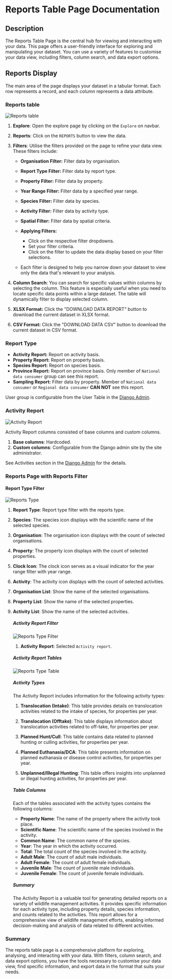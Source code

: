 # Reports Table Page Documentation

## Description

The Reports Table Page is the central hub for viewing and interacting with your data. This page offers a user-friendly interface for exploring and manipulating your dataset. You can use a variety of features to customise your data view, including filters, column search, and data export options.

## Reports Display

The main area of the page displays your dataset in a tabular format. Each row represents a record, and each column represents a data attribute.

### Reports table

![Reports table](./img/reports-1.png)

1. **Explore**: Open the explore page by clicking on the `Explore` on navbar.
2. **Reports**: Click on the `REPORTS` button to view the data.
3. **Filters**: Utilise the filters provided on the page to refine your data view. These filters include:
     * **Organisation Filter:** Filter data by organisation.
     * **Report Type Filter:** Filter data by report type.
     * **Property Filter:** Filter data by property.
     * **Year Range Filter:** Filter data by a specified year range.
     * **Species Filter:** Filter data by species.
     * **Activity Filter:** Filter data by activity type.
     * **Spatial Filter:** Filter data by spatial criteria.

    * **Applying Filters:**
         * Click on the respective filter dropdowns.
         * Set your filter criteria.
         * Click on the filter to update the data display based on your filter selections.
    * Each filter is designed to help you narrow down your dataset to view only the data that's relevant to your analysis.

4. **Column Search**: You can search for specific values within columns by selecting the column. This feature is especially useful when you need to locate specific data points within a large dataset. The table will dynamically filter to display selected column.
5. **XLSX Format:** Click the "DOWNLOAD DATA REPORT" button to download the current dataset in XLSX format.
6. **CSV Format:** Click the "DOWNLOAD DATA CSV" button to download the current dataset in CSV format.


### Report Type
* **Activity Report:** Report on activity basis.
* **Property Report:** Report on property basis.
* **Species Report:** Report on species basis.
* **Province Report:** Report on province basis.
Only member of `National data consumer` group can see this report.
* **Sampling Report:** Filter data by property.
Member of `National data consumer` or `Regional data consumer` **CAN NOT** see this report.

User group is configurable from the User Table in the [Django Admin](../../../administrator/manual/django-admin.md).

### Activity Report
![Activity Report](./img/reports-2.png)

Activity Report columns consisted of base columns and custom columns.
1. **Base columns**: Hardcoded.
2. **Custom columns**: Configurable from the Django admin site by the site administrator.

See Activities section in the [Django Admin](../../../administrator/manual/django-admin.md) for the details.

### Reports Page with Reports Filter

#### Report Type Filter

![Reports Type](./img/reports-3.png)

1. **Report Type**: Report type filter with the reports type.

2. **Species**: The species icon displays with the scientific name of the selected species.

3. **Organisation**: The organisation icon displays with the count of selected organisations.

4. **Property**: The property icon displays with the count of selected properties.

5. **Clock Icon**: The clock icon serves as a visual indicator for the year range filter with year range.

6. **Activity**: The activity icon displays with the count of selected activities.

7. **Organisation List**: Show the name of the selected organisations.

8. **Property List**: Show the name of the selected properties.

9. **Activity List**: Show the name of the selected activities.

     ##### Activity Report Filter

     ![Reports Type Filter](./img/reports-4.png)

     1. **Activity Report**: Selected `Activity report`.
     ##### Activity Report Tables

     ![Reports Type Table](./img/reports-5.png)

     ##### Activity Types

     The Activity Report includes information for the following activity types:

     1. **Translocation (Intake)**: This table provides details on translocation activities related to the intake of species, for properties per year.

     2. **Translocation (Offtake)**: This table displays information about translocation activities related to off-take,  for properties per year.

     3. **Planned Hunt/Cull**: This table contains data related to planned hunting or culling activities,  for properties per year.

     4. **Planned Euthanasia/DCA**: This table presents information on planned euthanasia or disease control activities, for properties per year.

     5. **Unplanned/Illegal Hunting**: This table offers insights into unplanned or illegal hunting activities,  for properties per year.

     ##### Table Columns

     Each of the tables associated with the activity types contains the following columns:

     - **Property Name**: The name of the property where the activity took place.
     - **Scientific Name**: The scientific name of the species involved in the activity.
     - **Common Name**: The common name of the species.
     - **Year**: The year in which the activity occurred.
     - **Total**: The total count of the species involved in the activity.
     - **Adult Male**: The count of adult male individuals.
     - **Adult Female**: The count of adult female individuals.
     - **Juvenile Male**: The count of juvenile male individuals.
     - **Juvenile Female**: The count of juvenile female individuals.

     ##### Summary

     The Activity Report is a valuable tool for generating detailed reports on a variety of wildlife management activities. It provides specific information for each activity type, including property details, species information, and counts related to the activities. This report allows for a comprehensive view of wildlife management efforts, enabling informed decision-making and analysis of data related to different activities.

### Summary

The reports table page is a comprehensive platform for exploring, analysing, and interacting with your data. With filters, column search, and data export options, you have the tools necessary to customise your data view, find specific information, and export data in the format that suits your needs.
